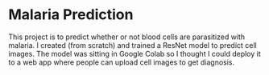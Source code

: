 # Malaria Prediction
This project is to predict whether or not blood cells are parasitized with malaria. I created (from scratch) and trained a ResNet model to predict cell images. The model was sitting in Google Colab so I thought I could deploy it to a web app where people can upload cell images to get diagnosis. 
